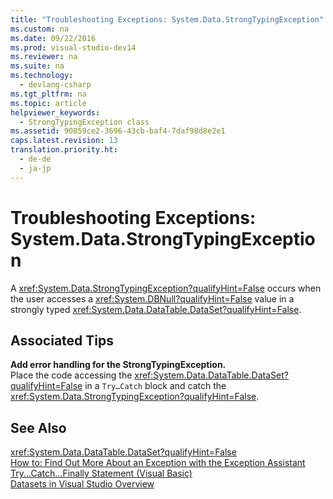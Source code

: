 ```yaml
---
title: "Troubleshooting Exceptions: System.Data.StrongTypingException"
ms.custom: na
ms.date: 09/22/2016
ms.prod: visual-studio-dev14
ms.reviewer: na
ms.suite: na
ms.technology: 
  - devlang-csharp
ms.tgt_pltfrm: na
ms.topic: article
helpviewer_keywords: 
  - StrongTypingException class
ms.assetid: 90859ce2-3696-43cb-baf4-7daf98d8e2e1
caps.latest.revision: 13
translation.priority.ht: 
  - de-de
  - ja-jp
---
```

# Troubleshooting Exceptions: System.Data.StrongTypingException
A <xref:System.Data.StrongTypingException?qualifyHint=False> occurs when the user accesses a <xref:System.DBNull?qualifyHint=False> value in a strongly typed <xref:System.Data.DataTable.DataSet?qualifyHint=False>.  
  
## Associated Tips  
 **Add error handling for the StrongTypingException.**  
 Place the code accessing the <xref:System.Data.DataTable.DataSet?qualifyHint=False> in a `Try…Catch` block and catch the <xref:System.Data.StrongTypingException?qualifyHint=False>.  
  
## See Also  
 <xref:System.Data.DataTable.DataSet?qualifyHint=False>   
 [How to: Find Out More About an Exception with the Exception Assistant](../vs140/how-to--use-the-exception-assistant.md)   
 [Try...Catch...Finally Statement (Visual Basic)](../vs140/try...catch...finally-statement--visual-basic-.md)   
 [Datasets in Visual Studio Overview](assetId:///ee57f4f6-9fe1-4e0a-be9a-955c486ff427)